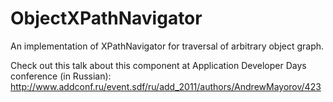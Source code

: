 # ObjectXPathNavigator

An implementation of XPathNavigator for traversal of arbitrary object graph.

Check out this talk about this component at Application Developer Days conference (in Russian):
http://www.addconf.ru/event.sdf/ru/add_2011/authors/AndrewMayorov/423